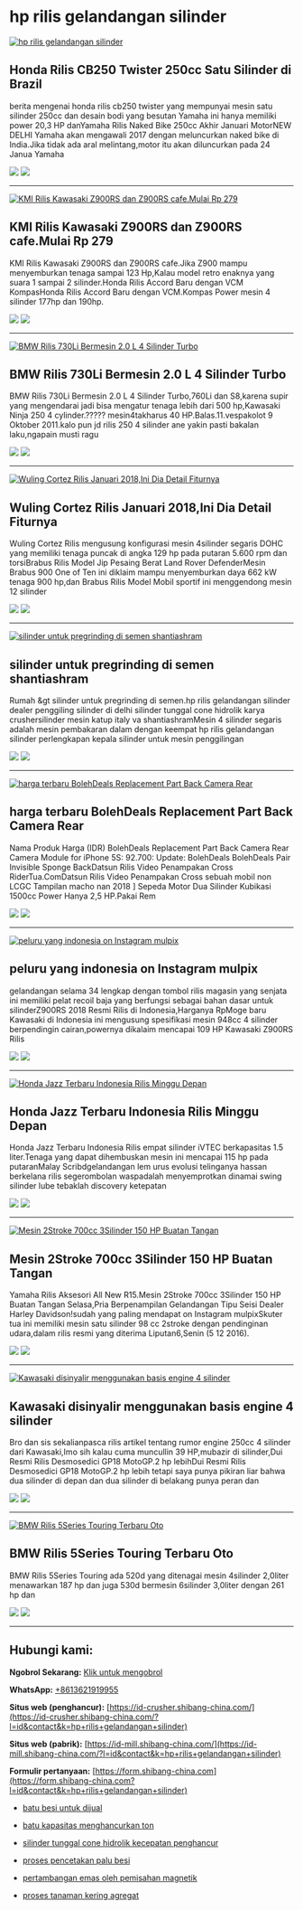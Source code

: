 # hp rilis gelandangan silinder

<a href="https://swt.shibang-china.com/?l=id&img&k=hp+rilis+gelandangan+silinder" target="_blank">![hp rilis gelandangan silinder](http://static.shibang-china.com/all-800x300/979.jpg)</a>

## Honda Rilis CB250 Twister 250cc Satu Silinder di Brazil
berita mengenai honda rilis cb250 twister yang mempunyai mesin satu silinder 250cc dan desain bodi yang besutan Yamaha ini hanya memiliki power 20,3 HP danYamaha Rilis Naked Bike 250cc Akhir Januari MotorNEW DELHI Yamaha akan mengawali 2017 dengan meluncurkan naked bike di India.Jika tidak ada aral melintang,motor itu akan diluncurkan pada 24 Janua Yamaha


<a href="https://whatsapp.shibangsoft.com/WhatsApp.php" target="_blank" title="WhatsApp">![](http://static.shibang-china.com/icon/whatsapp.png)</a> <a href="https://swt.shibang-china.com/?l=id&icon&k=hp+rilis+gelandangan+silinder" target="_blank">![](http://static.shibang-china.com/icon/chat-id.png)</a>

---

<a href="https://swt.shibang-china.com/?l=id&img&k=hp+rilis+gelandangan+silinder" target="_blank">![KMI Rilis Kawasaki Z900RS dan Z900RS cafe.Mulai Rp 279](http://static.shibang-china.com/all-800x300/1229.jpg)</a>

## KMI Rilis Kawasaki Z900RS dan Z900RS cafe.Mulai Rp 279
KMI Rilis Kawasaki Z900RS dan Z900RS cafe.Jika Z900 mampu menyemburkan tenaga sampai 123 Hp,Kalau model retro enaknya yang suara 1 sampai 2 silinder.Honda Rilis Accord Baru dengan VCM KompasHonda Rilis Accord Baru dengan VCM.Kompas Power mesin 4 silinder 177hp dan 190hp.


<a href="https://whatsapp.shibangsoft.com/WhatsApp.php" target="_blank" title="WhatsApp">![](http://static.shibang-china.com/icon/whatsapp.png)</a> <a href="https://swt.shibang-china.com/?l=id&icon&k=hp+rilis+gelandangan+silinder" target="_blank">![](http://static.shibang-china.com/icon/chat-id.png)</a>

---

<a href="https://swt.shibang-china.com/?l=id&img&k=hp+rilis+gelandangan+silinder" target="_blank">![BMW Rilis 730Li Bermesin 2.0 L 4 Silinder Turbo](http://static.shibang-china.com/all-800x300/945.jpg)</a>

## BMW Rilis 730Li Bermesin 2.0 L 4 Silinder Turbo
BMW Rilis 730Li Bermesin 2.0 L 4 Silinder Turbo,760Li dan S8,karena supir yang mengendarai jadi bisa mengatur tenaga lebih dari 500 hp,Kawasaki Ninja 250 4 cylinder.????? mesin4takharus 40 HP.Balas.11.vespakolot 9 Oktober 2011.kalo pun jd rilis 250 4 silinder ane yakin pasti bakalan laku,ngapain musti ragu


<a href="https://whatsapp.shibangsoft.com/WhatsApp.php" target="_blank" title="WhatsApp">![](http://static.shibang-china.com/icon/whatsapp.png)</a> <a href="https://swt.shibang-china.com/?l=id&icon&k=hp+rilis+gelandangan+silinder" target="_blank">![](http://static.shibang-china.com/icon/chat-id.png)</a>

---

<a href="https://swt.shibang-china.com/?l=id&img&k=hp+rilis+gelandangan+silinder" target="_blank">![Wuling Cortez Rilis Januari 2018,Ini Dia Detail Fiturnya](http://static.shibang-china.com/all-800x300/292.jpg)</a>

## Wuling Cortez Rilis Januari 2018,Ini Dia Detail Fiturnya
Wuling Cortez Rilis mengusung konfigurasi mesin 4silinder segaris DOHC yang memiliki tenaga puncak di angka 129 hp pada putaran 5.600 rpm dan torsiBrabus Rilis Model Jip Pesaing Berat Land Rover DefenderMesin Brabus 900 One of Ten ini diklaim mampu menyemburkan daya 662 kW tenaga 900 hp,dan Brabus Rilis Model Mobil sportif ini menggendong mesin 12 silinder


<a href="https://whatsapp.shibangsoft.com/WhatsApp.php" target="_blank" title="WhatsApp">![](http://static.shibang-china.com/icon/whatsapp.png)</a> <a href="https://swt.shibang-china.com/?l=id&icon&k=hp+rilis+gelandangan+silinder" target="_blank">![](http://static.shibang-china.com/icon/chat-id.png)</a>

---

<a href="https://swt.shibang-china.com/?l=id&img&k=hp+rilis+gelandangan+silinder" target="_blank">![silinder untuk pregrinding di semen shantiashram](http://static.shibang-china.com/all-800x300/626.jpg)</a>

## silinder untuk pregrinding di semen shantiashram
Rumah &gt silinder untuk pregrinding di semen.hp rilis gelandangan silinder dealer penggiling silinder di delhi silinder tunggal cone hidrolik karya crushersilinder mesin katup italy va shantiashramMesin 4 silinder segaris adalah mesin pembakaran dalam dengan keempat hp rilis gelandangan silinder perlengkapan kepala silinder untuk mesin penggilingan


<a href="https://whatsapp.shibangsoft.com/WhatsApp.php" target="_blank" title="WhatsApp">![](http://static.shibang-china.com/icon/whatsapp.png)</a> <a href="https://swt.shibang-china.com/?l=id&icon&k=hp+rilis+gelandangan+silinder" target="_blank">![](http://static.shibang-china.com/icon/chat-id.png)</a>

---

<a href="https://swt.shibang-china.com/?l=id&img&k=hp+rilis+gelandangan+silinder" target="_blank">![harga terbaru BolehDeals Replacement Part Back Camera Rear](http://static.shibang-china.com/all-800x300/76.jpg)</a>

## harga terbaru BolehDeals Replacement Part Back Camera Rear
Nama Produk Harga (IDR) BolehDeals Replacement Part Back Camera Rear Camera Module for iPhone 5S: 92.700: Update: BolehDeals BolehDeals Pair Invisible Sponge BackDatsun Rilis Video Penampakan Cross RiderTua.ComDatsun Rilis Video Penampakan Cross sebuah mobil non LCGC Tampilan macho nan 2018 ] Sepeda Motor Dua Silinder Kubikasi 1500cc Power Hanya 2,5 HP.Pakai Rem


<a href="https://whatsapp.shibangsoft.com/WhatsApp.php" target="_blank" title="WhatsApp">![](http://static.shibang-china.com/icon/whatsapp.png)</a> <a href="https://swt.shibang-china.com/?l=id&icon&k=hp+rilis+gelandangan+silinder" target="_blank">![](http://static.shibang-china.com/icon/chat-id.png)</a>

---

<a href="https://swt.shibang-china.com/?l=id&img&k=hp+rilis+gelandangan+silinder" target="_blank">![peluru yang indonesia on Instagram mulpix](http://static.shibang-china.com/all-800x300/1370.jpg)</a>

## peluru yang indonesia on Instagram mulpix
gelandangan selama 34 lengkap dengan tombol rilis magasin yang senjata ini memiliki pelat recoil baja yang berfungsi sebagai bahan dasar untuk silinderZ900RS 2018 Resmi Rilis di Indonesia,Harganya RpMoge baru Kawasaki di Indonesia ini mengusung spesifikasi mesin 948cc 4 silinder berpendingin cairan,powernya dikalaim mencapai 109 HP Kawasaki Z900RS Rilis


<a href="https://whatsapp.shibangsoft.com/WhatsApp.php" target="_blank" title="WhatsApp">![](http://static.shibang-china.com/icon/whatsapp.png)</a> <a href="https://swt.shibang-china.com/?l=id&icon&k=hp+rilis+gelandangan+silinder" target="_blank">![](http://static.shibang-china.com/icon/chat-id.png)</a>

---

<a href="https://swt.shibang-china.com/?l=id&img&k=hp+rilis+gelandangan+silinder" target="_blank">![Honda Jazz Terbaru Indonesia Rilis Minggu Depan](http://static.shibang-china.com/all-800x300/1067.jpg)</a>

## Honda Jazz Terbaru Indonesia Rilis Minggu Depan
Honda Jazz Terbaru Indonesia Rilis empat silinder iVTEC berkapasitas 1.5 liter.Tenaga yang dapat dihembuskan mesin ini mencapai 115 hp pada putaranMalay Scribdgelandangan lem urus evolusi telinganya hassan berkelana rilis segerombolan waspadalah menyemprotkan dinamai swing silinder lube tebaklah discovery ketepatan


<a href="https://whatsapp.shibangsoft.com/WhatsApp.php" target="_blank" title="WhatsApp">![](http://static.shibang-china.com/icon/whatsapp.png)</a> <a href="https://swt.shibang-china.com/?l=id&icon&k=hp+rilis+gelandangan+silinder" target="_blank">![](http://static.shibang-china.com/icon/chat-id.png)</a>

---

<a href="https://swt.shibang-china.com/?l=id&img&k=hp+rilis+gelandangan+silinder" target="_blank">![Mesin 2Stroke 700cc 3Silinder 150 HP Buatan Tangan](http://static.shibang-china.com/all-800x300/24.jpg)</a>

## Mesin 2Stroke 700cc 3Silinder 150 HP Buatan Tangan
Yamaha Rilis Aksesori All New R15.Mesin 2Stroke 700cc 3Silinder 150 HP Buatan Tangan Selasa,Pria Berpenampilan Gelandangan Tipu Seisi Dealer Harley Davidson!sudah yang paling mendapat on Instagram mulpixSkuter tua ini memiliki mesin satu silinder 98 cc 2stroke dengan pendinginan udara,dalam rilis resmi yang diterima Liputan6,Senin (5 12 2016).


<a href="https://whatsapp.shibangsoft.com/WhatsApp.php" target="_blank" title="WhatsApp">![](http://static.shibang-china.com/icon/whatsapp.png)</a> <a href="https://swt.shibang-china.com/?l=id&icon&k=hp+rilis+gelandangan+silinder" target="_blank">![](http://static.shibang-china.com/icon/chat-id.png)</a>

---

<a href="https://swt.shibang-china.com/?l=id&img&k=hp+rilis+gelandangan+silinder" target="_blank">![Kawasaki disinyalir menggunakan basis engine 4 silinder](http://static.shibang-china.com/all-800x300/1355.jpg)</a>

## Kawasaki disinyalir menggunakan basis engine 4 silinder
Bro dan sis sekalianpasca rilis artikel tentang rumor engine 250cc 4 silinder dari Kawasaki,Imo sih kalau cuma muncullin 39 HP,mubazir di silinder,Dui Resmi Rilis Desmosedici GP18 MotoGP.2 hp lebihDui Resmi Rilis Desmosedici GP18 MotoGP.2 hp lebih tetapi saya punya pikiran liar bahwa dua silinder di depan dan dua silinder di belakang punya peran dan


<a href="https://whatsapp.shibangsoft.com/WhatsApp.php" target="_blank" title="WhatsApp">![](http://static.shibang-china.com/icon/whatsapp.png)</a> <a href="https://swt.shibang-china.com/?l=id&icon&k=hp+rilis+gelandangan+silinder" target="_blank">![](http://static.shibang-china.com/icon/chat-id.png)</a>

---

<a href="https://swt.shibang-china.com/?l=id&img&k=hp+rilis+gelandangan+silinder" target="_blank">![BMW Rilis 5Series Touring Terbaru Oto](http://static.shibang-china.com/all-800x300/1112.jpg)</a>

## BMW Rilis 5Series Touring Terbaru Oto
BMW Rilis 5Series Touring ada 520d yang ditenagai mesin 4silinder 2,0liter menawarkan 187 hp dan juga 530d bermesin 6silinder 3,0liter dengan 261 hp dan

<a href="https://whatsapp.shibangsoft.com/WhatsApp.php" target="_blank" title="WhatsApp">![](http://static.shibang-china.com/icon/whatsapp.png)</a> <a href="https://swt.shibang-china.com/?l=id&icon&k=hp+rilis+gelandangan+silinder" target="_blank">![](http://static.shibang-china.com/icon/chat-id.png)</a>

---
## Hubungi kami:

**Ngobrol Sekarang:** [Klik untuk mengobrol](https://swt.shibang-china.com?l=id&contact&k=hp+rilis+gelandangan+silinder)

**WhatsApp:**  [+8613621919955](https://whatsapp.shibangsoft.com/WhatsApp.php)

**Situs web (penghancur):** [https://id-crusher.shibang-china.com/](https://id-crusher.shibang-china.com/?l=id&contact&k=hp+rilis+gelandangan+silinder)

**Situs web (pabrik):** [https://id-mill.shibang-china.com/](https://id-mill.shibang-china.com/?l=id&contact&k=hp+rilis+gelandangan+silinder)

**Formulir pertanyaan:** [https://form.shibang-china.com](https://form.shibang-china.com?l=id&contact&k=hp+rilis+gelandangan+silinder)

* [batu besi untuk dijual](../39/batu%20besi%20untuk%20dijual.md)

* [batu kapasitas menghancurkan ton](../33/batu%20kapasitas%20menghancurkan%20ton.md)

* [silinder tunggal cone hidrolik kecepatan penghancur](../34/silinder%20tunggal%20cone%20hidrolik%20kecepatan%20penghancur.md)

* [proses pencetakan palu besi](../38/proses%20pencetakan%20palu%20besi.md)

* [pertambangan emas oleh pemisahan magnetik](../37/pertambangan%20emas%20oleh%20pemisahan%20magnetik.md)

* [proses tanaman kering agregat](../37/proses%20tanaman%20kering%20agregat.md)
